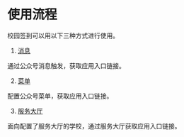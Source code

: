 # 使用流程

校园签到可以用以下三种方式进行使用。

 
1. [消息](open-in-message.md)
  
  通过公众号消息触发，获取应用入口链接。

2. [菜单](open-in-menu.md)

  配置公众号菜单，获取应用入口链接。

3. [服务大厅](open-in-service.md)

  面向配置了服务大厅的学校，通过服务大厅获取应用入口链接。

